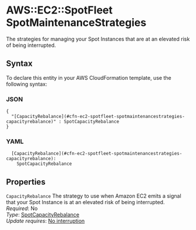 # AWS::EC2::SpotFleet SpotMaintenanceStrategies<a name="aws-properties-ec2-spotfleet-spotmaintenancestrategies"></a>

The strategies for managing your Spot Instances that are at an elevated risk of being interrupted\.

## Syntax<a name="aws-properties-ec2-spotfleet-spotmaintenancestrategies-syntax"></a>

To declare this entity in your AWS CloudFormation template, use the following syntax:

### JSON<a name="aws-properties-ec2-spotfleet-spotmaintenancestrategies-syntax.json"></a>

```
{
  "[CapacityRebalance](#cfn-ec2-spotfleet-spotmaintenancestrategies-capacityrebalance)" : SpotCapacityRebalance
}
```

### YAML<a name="aws-properties-ec2-spotfleet-spotmaintenancestrategies-syntax.yaml"></a>

```
  [CapacityRebalance](#cfn-ec2-spotfleet-spotmaintenancestrategies-capacityrebalance): 
    SpotCapacityRebalance
```

## Properties<a name="aws-properties-ec2-spotfleet-spotmaintenancestrategies-properties"></a>

`CapacityRebalance`  <a name="cfn-ec2-spotfleet-spotmaintenancestrategies-capacityrebalance"></a>
The strategy to use when Amazon EC2 emits a signal that your Spot Instance is at an elevated risk of being interrupted\.  
*Required*: No  
*Type*: [SpotCapacityRebalance](aws-properties-ec2-spotfleet-spotcapacityrebalance.md)  
*Update requires*: [No interruption](https://docs.aws.amazon.com/AWSCloudFormation/latest/UserGuide/using-cfn-updating-stacks-update-behaviors.html#update-no-interrupt)